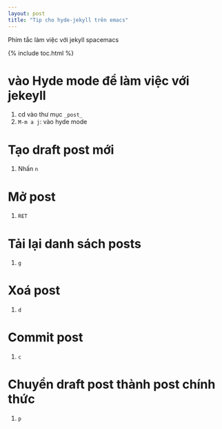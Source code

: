 ```yaml
---
layout: post
title: "Tip cho hyde-jekyll trên emacs"
---
```


Phím tắc làm việc với jekyll spacemacs 

{% include toc.html %}

# vào Hyde mode để làm việc với jekeyll
1. cd vào thư mục `_post_`
2. `M-m a j`: vào hyde mode 

# Tạo draft post mới
1. Nhấn `n`

# Mở post 
1. `RET`

# Tải lại danh sách posts
1. `g`


# Xoá post
1. `d`

# Commit post
1. `c`

# Chuyển draft post thành post chính thức 
1. `p`
